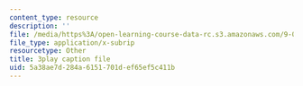 ```yaml
---
content_type: resource
description: ''
file: /media/https%3A/open-learning-course-data-rc.s3.amazonaws.com/9-04-sensory-systems-fall-2013/5a38ae7d284a6151701def65ef5c411b_rGYhDvz066I.srt
file_type: application/x-subrip
resourcetype: Other
title: 3play caption file
uid: 5a38ae7d-284a-6151-701d-ef65ef5c411b
---
```

